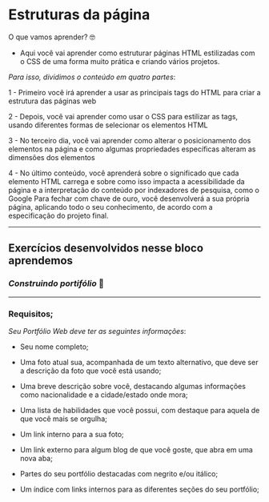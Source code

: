 # Estruturas da página



O que vamos aprender?  🤓

* Aqui você vai aprender como estruturar páginas HTML estilizadas com o CSS de uma forma muito prática e criando vários projetos.

_Para isso, dividimos o conteúdo em quatro partes_:

1 - Primeiro você irá aprender a usar as principais tags do HTML para criar a estrutura das páginas web

2 - Depois, você vai aprender como usar o CSS para estilizar as tags, usando diferentes formas de selecionar os elementos HTML

3 - No terceiro dia, você vai aprender como alterar o posicionamento dos elementos na página e como algumas propriedades específicas alteram as dimensões dos elementos

4 - No último conteúdo, você aprenderá sobre o significado que cada elemento HTML carrega e sobre como isso impacta a acessibilidade da página e a interpretação do conteúdo por indexadores de pesquisa, como o Google
Para fechar com chave de ouro, você desenvolverá a sua própria página, aplicando todo o seu conhecimento, de acordo com a especificação do projeto final.


--------


## Exercícios desenvolvidos nesse bloco aprendemos
 
### _Construindo portifólio_  🚀
---

### Requisitos;

_Seu Portfólio Web deve ter as seguintes informações_:  


* Seu nome completo;

* Uma foto atual sua, acompanhada de um texto alternativo, que deve ser a descrição da foto que você está usando;

* Uma breve descrição sobre você, destacando algumas informações como nacionalidade e a cidade/estado onde mora;

* Uma lista de habilidades que você possui, com destaque para aquela de que você mais se orgulha;

* Um link interno para a sua foto;

* Um link externo para algum blog de que você goste, que abra em uma nova aba;

* Partes do seu portfólio destacadas com negrito e/ou itálico;

* Um índice com links internos para as diferentes seções do seu portfólio;
